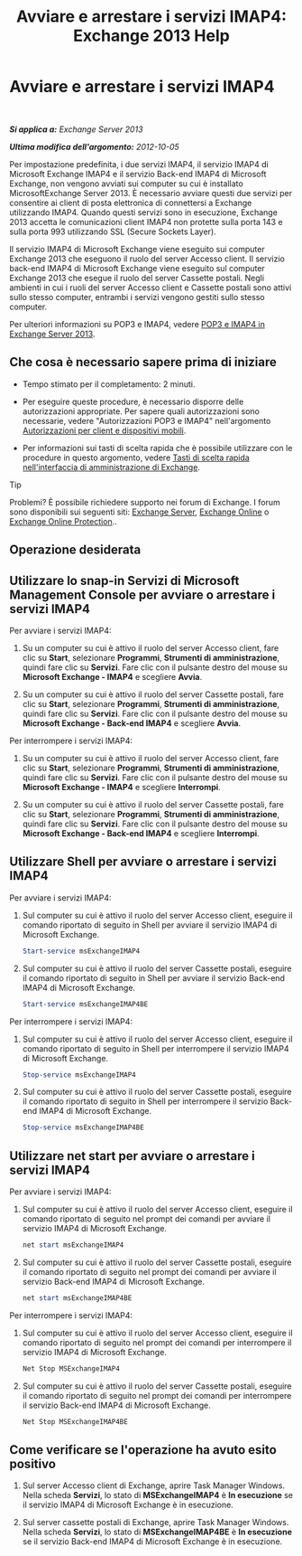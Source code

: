 ﻿---
title: 'Avviare e arrestare i servizi IMAP4: Exchange 2013 Help'
TOCTitle: Avviare e arrestare i servizi IMAP4
ms:assetid: a52db4bd-69a6-47b2-acf3-d9d8571c7a87
ms:mtpsurl: https://technet.microsoft.com/it-it/library/Bb124022(v=EXCHG.150)
ms:contentKeyID: 50481318
ms.date: 05/22/2018
mtps_version: v=EXCHG.150
ms.translationtype: MT
---

# Avviare e arrestare i servizi IMAP4

 

_**Si applica a:** Exchange Server 2013_

_**Ultima modifica dell'argomento:** 2012-10-05_

Per impostazione predefinita, i due servizi IMAP4, il servizio IMAP4 di Microsoft Exchange IMAP4 e il servizio Back-end IMAP4 di Microsoft Exchange, non vengono avviati sui computer su cui è installato MicrosoftExchange Server 2013. È necessario avviare questi due servizi per consentire ai client di posta elettronica di connettersi a Exchange utilizzando IMAP4. Quando questi servizi sono in esecuzione, Exchange 2013 accetta le comunicazioni client IMAP4 non protette sulla porta 143 e sulla porta 993 utilizzando SSL (Secure Sockets Layer).

Il servizio IMAP4 di Microsoft Exchange viene eseguito sui computer Exchange 2013 che eseguono il ruolo del server Accesso client. Il servizio back-end IMAP4 di Microsoft Exchange viene eseguito sul computer Exchange 2013 che esegue il ruolo del server Cassette postali. Negli ambienti in cui i ruoli del server Accesso client e Cassette postali sono attivi sullo stesso computer, entrambi i servizi vengono gestiti sullo stesso computer.

Per ulteriori informazioni su POP3 e IMAP4, vedere [POP3 e IMAP4 in Exchange Server 2013](pop3-and-imap4-in-exchange-server-2013-exchange-2013-help.md).

## Che cosa è necessario sapere prima di iniziare

  - Tempo stimato per il completamento: 2 minuti.

  - Per eseguire queste procedure, è necessario disporre delle autorizzazioni appropriate. Per sapere quali autorizzazioni sono necessarie, vedere "Autorizzazioni POP3 e IMAP4" nell'argomento [Autorizzazioni per client e dispositivi mobili](clients-and-mobile-devices-permissions-exchange-2013-help.md).

  - Per informazioni sui tasti di scelta rapida che è possibile utilizzare con le procedure in questo argomento, vedere [Tasti di scelta rapida nell'interfaccia di amministrazione di Exchange](keyboard-shortcuts-in-the-exchange-admin-center-exchange-online-protection-help.md).


> [!TIP]
> Problemi? È possibile richiedere supporto nei forum di Exchange. I forum sono disponibili sui seguenti siti: <A href="https://go.microsoft.com/fwlink/p/?linkid=60612">Exchange Server</A>, <A href="https://go.microsoft.com/fwlink/p/?linkid=267542">Exchange Online</A> o <A href="https://go.microsoft.com/fwlink/p/?linkid=285351">Exchange Online Protection</A>..



## Operazione desiderata

## Utilizzare lo snap-in Servizi di Microsoft Management Console per avviare o arrestare i servizi IMAP4

Per avviare i servizi IMAP4:

1.  Su un computer su cui è attivo il ruolo del server Accesso client, fare clic su **Start**, selezionare **Programmi**, **Strumenti di amministrazione**, quindi fare clic su **Servizi**. Fare clic con il pulsante destro del mouse su **Microsoft Exchange - IMAP4** e scegliere **Avvia**.

2.  Su un computer su cui è attivo il ruolo del server Cassette postali, fare clic su **Start**, selezionare **Programmi**, **Strumenti di amministrazione**, quindi fare clic su **Servizi**. Fare clic con il pulsante destro del mouse su **Microsoft Exchange - Back-end IMAP4** e scegliere **Avvia**.

Per interrompere i servizi IMAP4:

1.  Su un computer su cui è attivo il ruolo del server Accesso client, fare clic su **Start**, selezionare **Programmi**, **Strumenti di amministrazione**, quindi fare clic su **Servizi**. Fare clic con il pulsante destro del mouse su **Microsoft Exchange - IMAP4** e scegliere **Interrompi**.

2.  Su un computer su cui è attivo il ruolo del server Cassette postali, fare clic su **Start**, selezionare **Programmi**, **Strumenti di amministrazione**, quindi fare clic su **Servizi**. Fare clic con il pulsante destro del mouse su **Microsoft Exchange - Back-end IMAP4** e scegliere **Interrompi**.

## Utilizzare Shell per avviare o arrestare i servizi IMAP4

Per avviare i servizi IMAP4:

1.  Sul computer su cui è attivo il ruolo del server Accesso client, eseguire il comando riportato di seguito in Shell per avviare il servizio IMAP4 di Microsoft Exchange.
    
    ```powershell
    Start-service msExchangeIMAP4
    ```

2.  Sul computer su cui è attivo il ruolo del server Cassette postali, eseguire il comando riportato di seguito in Shell per avviare il servizio Back-end IMAP4 di Microsoft Exchange.
    
    ```powershell
    Start-service msExchangeIMAP4BE
    ```

Per interrompere i servizi IMAP4:

1.  Sul computer su cui è attivo il ruolo del server Accesso client, eseguire il comando riportato di seguito in Shell per interrompere il servizio IMAP4 di Microsoft Exchange.
    
    ```powershell
    Stop-service msExchangeIMAP4
    ```

2.  Sul computer su cui è attivo il ruolo del server Cassette postali, eseguire il comando riportato di seguito in Shell per interrompere il servizio Back-end IMAP4 di Microsoft Exchange.
    
    ```powershell
    Stop-service msExchangeIMAP4BE
    ```

## Utilizzare net start per avviare o arrestare i servizi IMAP4

Per avviare i servizi IMAP4:

1.  Sul computer su cui è attivo il ruolo del server Accesso client, eseguire il comando riportato di seguito nel prompt dei comandi per avviare il servizio IMAP4 di Microsoft Exchange.
    
    ```powershell
    net start msExchangeIMAP4
    ```

2.  Sul computer su cui è attivo il ruolo del server Cassette postali, eseguire il comando riportato di seguito nel prompt dei comandi per avviare il servizio Back-end IMAP4 di Microsoft Exchange.
    
    ```powershell
    net start msExchangeIMAP4BE
    ```

Per interrompere i servizi IMAP4:

1.  Sul computer su cui è attivo il ruolo del server Accesso client, eseguire il comando riportato di seguito nel prompt dei comandi per interrompere il servizio IMAP4 di Microsoft Exchange.
    
    ```powershell
    Net Stop MSExchangeIMAP4
    ```

2.  Sul computer su cui è attivo il ruolo del server Cassette postali, eseguire il comando riportato di seguito nel prompt dei comandi per interrompere il servizio Back-end IMAP4 di Microsoft Exchange.
    
    ```powershell
    Net Stop MSExchangeIMAP4BE
    ```

## Come verificare se l'operazione ha avuto esito positivo

1.  Sul server Accesso client di Exchange, aprire Task Manager Windows. Nella scheda **Servizi**, lo stato di **MSExchangeIMAP4** è **In esecuzione** se il servizio IMAP4 di Microsoft Exchange è in esecuzione.

2.  Sul server cassette postali di Exchange, aprire Task Manager Windows. Nella scheda **Servizi**, lo stato di **MSExchangeIMAP4BE** è **In esecuzione** se il servizio Back-end IMAP4 di Microsoft Exchange è in esecuzione.

